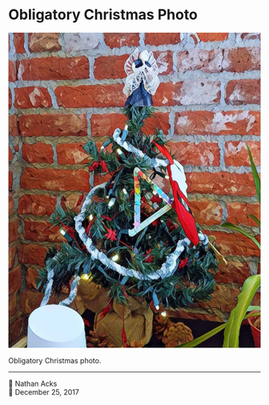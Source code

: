 # Obligatory Christmas Photo

![A photo of a small Christmas tree against a brick wall, processed to look like a painting](assets/2017-12-25-obligatory-christmas-photo.webp)

Obligatory Christmas photo.

- - - -

<span aria-hidden="true">👤</span> Nathan Acks  
<span aria-hidden="true">📅</span> December 25, 2017
